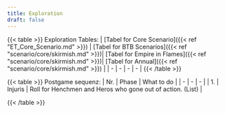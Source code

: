 ```yaml
---
title: Exploration
draft: false
---
```

{{< table >}}
Exploration Tables:
| [Tabel for Core Scenario]({{< ref "ET_Core_Scenario.md" >}}) | [Tabel for BTB Scenarios]({{< ref "scenario/core/skirmish.md" >}})| [Tabel for Empire in Flames]({{< ref "scenario/core/skirmish.md" >}})| [Tabel for Annual]({{< ref "scenario/core/skirmish.md" >}}) |
| - | - | - | - |
{{< /table >}}

{{< table >}}
Postgame sequenz:
| Nr. | Phase |  What to do |
| - | - | - |
| 1. | Injuris | Roll for Henchmen and Heros who gone out of action. (List) |

{{< /table >}}
